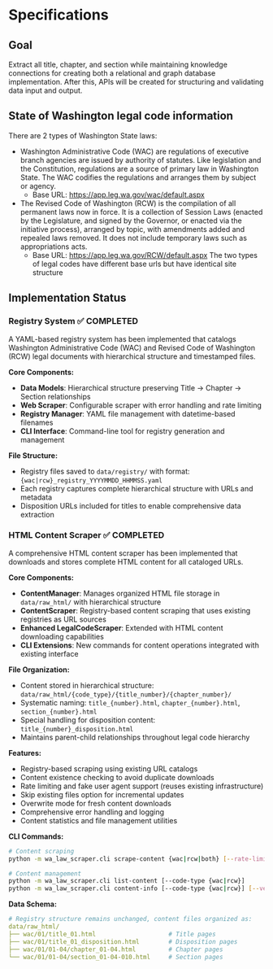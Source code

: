 # Specifications

## Goal

Extract all title, chapter, and section while maintaining knowledge connections for creating both a relational and graph database implementation. After this, APIs will be created for structuring and validating data input and output.

## State of Washington legal code information

There are 2 types of Washington State laws:
- Washington Administrative Code (WAC) are regulations of executive branch agencies are issued by authority of statutes. Like legislation and the Constitution, regulations are a source of primary law in Washington State. The WAC codifies the regulations and arranges them by subject or agency.
  - Base URL: https://app.leg.wa.gov/wac/default.aspx
- The Revised Code of Washington (RCW) is the compilation of all permanent laws now in force. It is a collection of Session Laws (enacted by the Legislature, and signed by the Governor, or enacted via the initiative process), arranged by topic, with amendments added and repealed laws removed. It does not include temporary laws such as appropriations acts.
  - Base URL: https://app.leg.wa.gov/RCW/default.aspx
The two types of legal codes have different base urls but have identical site structure

## Implementation Status

### Registry System ✅ COMPLETED
A YAML-based registry system has been implemented that catalogs Washington Administrative Code (WAC) and Revised Code of Washington (RCW) legal documents with hierarchical structure and timestamped files.

**Core Components:**
- **Data Models**: Hierarchical structure preserving Title → Chapter → Section relationships
- **Web Scraper**: Configurable scraper with error handling and rate limiting
- **Registry Manager**: YAML file management with datetime-based filenames
- **CLI Interface**: Command-line tool for registry generation and management

**File Structure:**
- Registry files saved to `data/registry/` with format: `{wac|rcw}_registry_YYYYMMDD_HHMMSS.yaml`
- Each registry captures complete hierarchical structure with URLs and metadata
- Disposition URLs included for titles to enable comprehensive data extraction

### HTML Content Scraper ✅ COMPLETED

A comprehensive HTML content scraper has been implemented that downloads and stores complete HTML content for all cataloged URLs.

**Core Components:**
- **ContentManager**: Manages organized HTML file storage in `data/raw_html/` with hierarchical structure
- **ContentScraper**: Registry-based content scraping that uses existing registries as URL sources
- **Enhanced LegalCodeScraper**: Extended with HTML content downloading capabilities
- **CLI Extensions**: New commands for content operations integrated with existing interface

**File Organization:**
- Content stored in hierarchical structure: `data/raw_html/{code_type}/{title_number}/{chapter_number}/`
- Systematic naming: `title_{number}.html`, `chapter_{number}.html`, `section_{number}.html`
- Special handling for disposition content: `title_{number}_disposition.html`
- Maintains parent-child relationships throughout legal code hierarchy

**Features:**
- Registry-based scraping using existing URL catalogs
- Content existence checking to avoid duplicate downloads  
- Rate limiting and fake user agent support (reuses existing infrastructure)
- Skip existing files option for incremental updates
- Overwrite mode for fresh content downloads
- Comprehensive error handling and logging
- Content statistics and file management utilities

**CLI Commands:**
```bash
# Content scraping
python -m wa_law_scraper.cli scrape-content {wac|rcw|both} [--rate-limit] [--overwrite]

# Content management  
python -m wa_law_scraper.cli list-content [--code-type {wac|rcw}]
python -m wa_law_scraper.cli content-info [--code-type {wac|rcw}] [--verbose]
```

**Data Schema:**
```yaml
# Registry structure remains unchanged, content files organized as:
data/raw_html/
├── wac/01/title_01.html                    # Title pages
├── wac/01/title_01_disposition.html        # Disposition pages  
├── wac/01/01-04/chapter_01-04.html         # Chapter pages
└── wac/01/01-04/section_01-04-010.html     # Section pages
```

